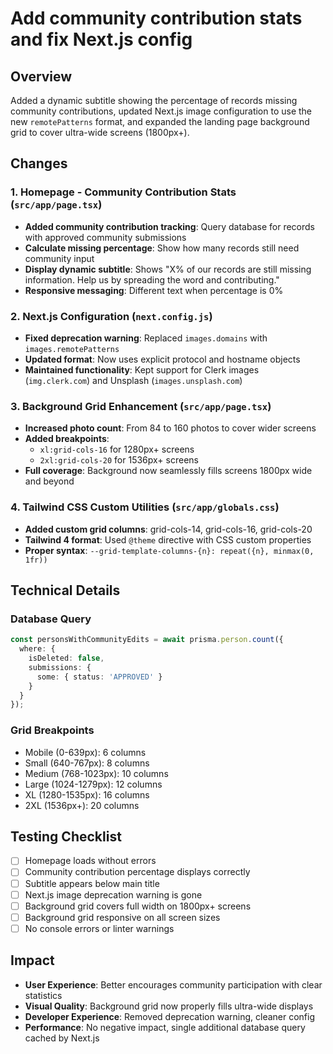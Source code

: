 # Add community contribution stats and fix Next.js config

## Overview
Added a dynamic subtitle showing the percentage of records missing community contributions, updated Next.js image configuration to use the new `remotePatterns` format, and expanded the landing page background grid to cover ultra-wide screens (1800px+).

## Changes

### 1. Homepage - Community Contribution Stats (`src/app/page.tsx`)
- **Added community contribution tracking**: Query database for records with approved community submissions
- **Calculate missing percentage**: Show how many records still need community input
- **Display dynamic subtitle**: Shows "X% of our records are still missing information. Help us by spreading the word and contributing."
- **Responsive messaging**: Different text when percentage is 0%

### 2. Next.js Configuration (`next.config.js`)
- **Fixed deprecation warning**: Replaced `images.domains` with `images.remotePatterns`
- **Updated format**: Now uses explicit protocol and hostname objects
- **Maintained functionality**: Kept support for Clerk images (`img.clerk.com`) and Unsplash (`images.unsplash.com`)

### 3. Background Grid Enhancement (`src/app/page.tsx`)
- **Increased photo count**: From 84 to 160 photos to cover wider screens
- **Added breakpoints**: 
  - `xl:grid-cols-16` for 1280px+ screens
  - `2xl:grid-cols-20` for 1536px+ screens
- **Full coverage**: Background now seamlessly fills screens 1800px wide and beyond

### 4. Tailwind CSS Custom Utilities (`src/app/globals.css`)
- **Added custom grid columns**: grid-cols-14, grid-cols-16, grid-cols-20
- **Tailwind 4 format**: Used `@theme` directive with CSS custom properties
- **Proper syntax**: `--grid-template-columns-{n}: repeat({n}, minmax(0, 1fr))`

## Technical Details

### Database Query
```typescript
const personsWithCommunityEdits = await prisma.person.count({
  where: {
    isDeleted: false,
    submissions: {
      some: { status: 'APPROVED' }
    }
  }
});
```

### Grid Breakpoints
- Mobile (0-639px): 6 columns
- Small (640-767px): 8 columns  
- Medium (768-1023px): 10 columns
- Large (1024-1279px): 12 columns
- XL (1280-1535px): 16 columns
- 2XL (1536px+): 20 columns

## Testing Checklist
- [ ] Homepage loads without errors
- [ ] Community contribution percentage displays correctly
- [ ] Subtitle appears below main title
- [ ] Next.js image deprecation warning is gone
- [ ] Background grid covers full width on 1800px+ screens
- [ ] Background grid responsive on all screen sizes
- [ ] No console errors or linter warnings

## Impact
- **User Experience**: Better encourages community participation with clear statistics
- **Visual Quality**: Background grid now properly fills ultra-wide displays
- **Developer Experience**: Removed deprecation warning, cleaner config
- **Performance**: No negative impact, single additional database query cached by Next.js
